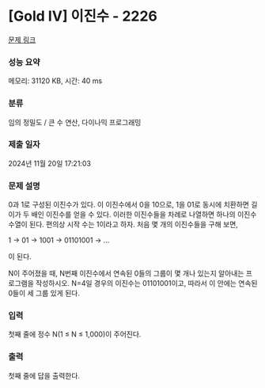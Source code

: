# [Gold IV] 이진수 - 2226 

[문제 링크](https://www.acmicpc.net/problem/2226) 

### 성능 요약

메모리: 31120 KB, 시간: 40 ms

### 분류

임의 정밀도 / 큰 수 연산, 다이나믹 프로그래밍

### 제출 일자

2024년 11월 20일 17:21:03

### 문제 설명

<p>0과 1로 구성된 이진수가 있다. 이 이진수에서 0을 10으로, 1을 01로 동시에 치환하면 길이가 두 배인 이진수를 얻을 수 있다. 이러한 이진수들을 차례로 나열하면 하나의 이진수 수열이 된다. 편의상 시작 수는 1이라고 하자. 처음 몇 개의 이진수들을 구해 보면,</p>

<p>1 → 01 → 1001 → 01101001 → …</p>

<p>이 된다.</p>

<p>N이 주어졌을 때, N번째 이진수에서 연속된 0들의 그룹이 몇 개나 있는지 알아내는 프로그램을 작성하시오. N=4일 경우의 이진수는 01101001이고, 따라서 이 안에는 연속된 0들이 세 그룹 있게 된다.</p>

### 입력 

 <p>첫째 줄에 정수 N(1 ≤ N ≤ 1,000)이 주어진다.</p>

### 출력 

 <p>첫째 줄에 답을 출력한다.</p>

